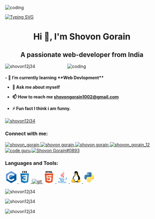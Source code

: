 <img
    aligh="center"
    alt="coding"
    width="1500"
    src="https://holopin.me/shovon12j34">

<a href="https://git.io/typing-svg">
    <img src="https://readme-typing-svg.demolab.com?font=Fira+Code&weight=900&size=25&pause=1000&color=000000&center=true&vCenter=true&width=435&lines=%23+Welcome+To+My+Github+Account" alt="Typing SVG">
</a>

<h1 align="center">Hi 👋, I'm Shovon Gorain</h1>
<h2 align="center">A passionate web-developer from India</h2>
<img
    align="right"
    alt="coding"
    width="300"
    src="https://i.pinimg.com/originals/e8/f4/53/e8f453469a3ec97ecd354df465d73913.gif"
>
<p align="left">
    <img src="https://komarev.com/ghpvc/?username=shovon12j34&label=Profile%20views&color=0e75b6&style=flat" alt="shovon12j34">
</p>
<h4>
- 🌱 I’m currently learning **Web Devlopment**

- 💬 Ask me about **myself**

- 📫 How to reach me **shovongorain1002@gmail.com**

- ⚡ Fun fact **I think i am funny.**
</h4>
<p align="left">
    <a href="https://github.com/ryo-ma/github-profile-trophy">
        <img src="https://github-profile-trophy.vercel.app/?username=shovon12j34" alt="shovon12j34">
    </a>
</p>

<h3 align="left">Connect with me:</h3>
<p align="left">
    <a href="https://twitter.com/shovon_gorain" target="blank">
        <img
            align="center"
            src="https://raw.githubusercontent.com/rahuldkjain/github-profile-readme-generator/master/src/images/icons/Social/twitter.svg"
            alt="shovon_gorain"
            height="30"
            width="40"
        >
    </a>
    <a href="https://linkedin.com/in/shovon gorain" target="blank">
        <img align="center" 
             src="https://raw.githubusercontent.com/rahuldkjain/github-profile-readme-generator/master/src/images/icons/Social/linked-in-alt.svg"               
             alt="shovon gorain" 
             height="30" 
             width="40"
             >
    </a>
    <a href="https://fb.com/shovon gorain" target="blank">
        <img
            align="center"
            src="https://raw.githubusercontent.com/rahuldkjain/github-profile-readme-generator/master/src/images/icons/Social/facebook.svg"
            alt="shovon gorain"
            height="30"
            width="40"
        >
    </a>
    <a href="https://instagram.com/shovon_gorain_12" target="blank">
        <img
            align="center"
            src="https://raw.githubusercontent.com/rahuldkjain/github-profile-readme-generator/master/src/images/icons/Social/instagram.svg"
            alt="shovon_gorain_12"
            height="30"
            width="40"
        >
    </a>
    <a href="https://www.youtube.com/c/code guru" target="blank">
        <img
            align="center"
            src="https://raw.githubusercontent.com/rahuldkjain/github-profile-readme-generator/master/src/images/icons/Social/youtube.svg"
            alt="code guru"
            height="30"
            width="40"
        >
    </a>
    <a href="https://discord.gg/Shovon Gorain#0893" target="blank">
        <img
            align="center"
            src="https://raw.githubusercontent.com/rahuldkjain/github-profile-readme-generator/master/src/images/icons/Social/discord.svg"
            alt="Shovon Gorain#0893"
            height="30"
            width="40"
        >
    </a>
</p>
<h3 align="left">Languages and Tools:</h3>
<p align="left">
    <a href="https://www.cprogramming.com/" target="_blank" rel="noreferrer">
        <img
            src="https://raw.githubusercontent.com/devicons/devicon/master/icons/c/c-original.svg"
            alt="c"
            width="40"
            height="40"
        >
    </a>
    <a href="https://www.w3schools.com/css/" target="_blank" rel="noreferrer">
        <img
            src="https://raw.githubusercontent.com/devicons/devicon/master/icons/css3/css3-original-wordmark.svg"
            alt="css3"
            width="40"
            height="40"
        >
    </a>
    <a href="https://git-scm.com/" target="_blank" rel="noreferrer">
        <img
            src="https://www.vectorlogo.zone/logos/git-scm/git-scm-icon.svg"
            alt="git"
            width="40"
            height="40"
        >
    </a>
    <a href="https://www.w3.org/html/" target="_blank" rel="noreferrer">
        <img
            src="https://raw.githubusercontent.com/devicons/devicon/master/icons/html5/html5-original-wordmark.svg"
            alt="html5"
            width="40"
            height="40"
        >
    </a>
    <a href="https://www.java.com" target="_blank" rel="noreferrer">
        <img
            src="https://raw.githubusercontent.com/devicons/devicon/master/icons/java/java-original.svg"
            alt="java"
            width="40"
            height="40"
        >
    </a>
    <a href="https://www.linux.org/" target="_blank" rel="noreferrer">
        <img
            src="https://raw.githubusercontent.com/devicons/devicon/master/icons/linux/linux-original.svg"
            alt="linux"
            width="40"
            height="40"
        >
    </a>
    <a href="https://www.python.org" target="_blank" rel="noreferrer">
        <img
            src="https://raw.githubusercontent.com/devicons/devicon/master/icons/python/python-original.svg"
            alt="python"
            width="40"
            height="40"
        >
    </a>
</p>
<p>
    <img align="center" src="https://github-readme-stats.vercel.app/api/top-langs?username=shovon12j34&show_icons=true&locale=en&layout=compact" alt="shovon12j34" />
</p>
<p>
    <img align="center" src="https://github-readme-stats.vercel.app/api?username=shovon12j34&show_icons=true&locale=en" alt="shovon12j34">
</p>
<p>
    <img align="center" src="https://github-readme-streak-stats.herokuapp.com/?user=shovon12j34&" alt="shovon12j34">
</p>

